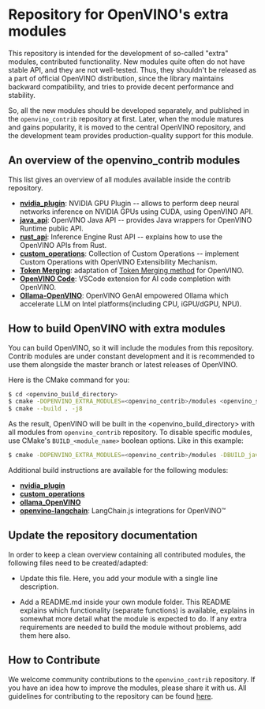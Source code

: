 # Repository for OpenVINO's extra modules

This repository is intended for the development of so-called "extra" modules, contributed functionality. New modules quite often do not have stable API, and they are not well-tested. Thus, they shouldn't be released as a part of official OpenVINO distribution, since the library maintains backward compatibility, and tries to provide decent performance and stability.

So, all the new modules should be developed separately, and published in the `openvino_contrib` repository at first. Later, when the module matures and gains popularity, it is moved to the central OpenVINO repository, and the development team provides production-quality support for this module.

## An overview of the openvino_contrib modules

This list gives an overview of all modules available inside the contrib repository.

* [**nvidia_plugin**](./modules/nvidia_plugin): NVIDIA GPU Plugin -- allows to perform deep neural networks inference on NVIDIA GPUs using CUDA, using OpenVINO API.
* [**java_api**](./modules/java_api): OpenVINO Java API -- provides Java wrappers for OpenVINO Runtime public API.
* [**rust_api**](https://github.com/intel/openvino-rs): Inference Engine Rust API -- explains how to use the OpenVINO APIs from Rust.
* [**custom_operations**](./modules/custom_operations/): Collection of Custom Operations -- implement Custom Operations with OpenVINO Extensibility Mechanism.
* [**Token Merging**](./modules/token_merging/): adaptation of [Token Merging method](https://arxiv.org/abs/2210.09461) for OpenVINO.
* [**OpenVINO Code**](./modules/openvino_code): VSCode extension for AI code completion with OpenVINO.
* [**Ollama-OpenVINO**](./modules/ollama_openvino): OpenVINO GenAI empowered Ollama which accelerate LLM on Intel platforms(including CPU, iGPU/dGPU, NPU).

## How to build OpenVINO with extra modules
You can build OpenVINO, so it will include the modules from this repository. Contrib modules are under constant development and it is recommended to use them alongside the master branch or latest releases of OpenVINO.

Here is the CMake command for you:

```sh
$ cd <openvino_build_directory>
$ cmake -DOPENVINO_EXTRA_MODULES=<openvino_contrib>/modules <openvino_source_directory>
$ cmake --build . -j8
```

As the result, OpenVINO will be built in the <openvino_build_directory> with all modules from `openvino_contrib` repository. To disable specific modules, use CMake's `BUILD_<module_name>` boolean options. Like in this example:

```sh
$ cmake -DOPENVINO_EXTRA_MODULES=<openvino_contrib>/modules -DBUILD_java_api=OFF <openvino_source_directory>
```

Additional build instructions are available for the following modules:

* [**nvidia_plugin**](./modules/nvidia_plugin/README.md)
* [**custom_operations**](./modules/custom_operations/README.md)
* [**ollama_OpenVINO**](./modules/ollama_openvino)
* [**openvino-langchain**](./modules/openvino-langchain): LangChain.js integrations for OpenVINO™

## Update the repository documentation
In order to keep a clean overview containing all contributed modules, the following files need to be created/adapted:

* Update this file. Here, you add your module with a single line description.

* Add a README.md inside your own module folder. This README explains which functionality (separate functions) is available, explains in somewhat more detail what the module is expected to do. If any extra requirements are needed to build the module without problems, add them here also.

## How to Contribute

We welcome community contributions to the `openvino_contrib` repository. If you have an idea how to improve the modules, please share it with us.
All guidelines for contributing to the repository can be found [here](CONTRIBUTING.md).
